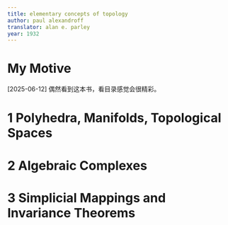 ```yaml
---
title: elementary concepts of topology
author: paul alexandroff
translator: alan e. parley
year: 1932
---
```


# My Motive

[2025-06-12] 偶然看到这本书，看目录感觉会很精彩。

# 1 Polyhedra, Manifolds, Topological Spaces
# 2 Algebraic Complexes
# 3 Simplicial Mappings and Invariance Theorems
